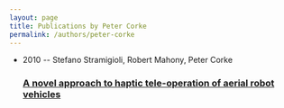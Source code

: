 ```yaml
---
layout: page
title: Publications by Peter Corke
permalink: /authors/peter-corke
---
```


<ul class="post-list">
<li><span class='post-meta'>2010 -- Stefano Stramigioli, Robert Mahony, Peter Corke</span><h3><a class='post-link' href="{{ site.baseurl }}/a-novel-approach-to-haptic-tele-operation-of-aerial-robot-vehicles">A novel approach to haptic tele-operation of aerial robot vehicles</a></h3></li>

</ul>
